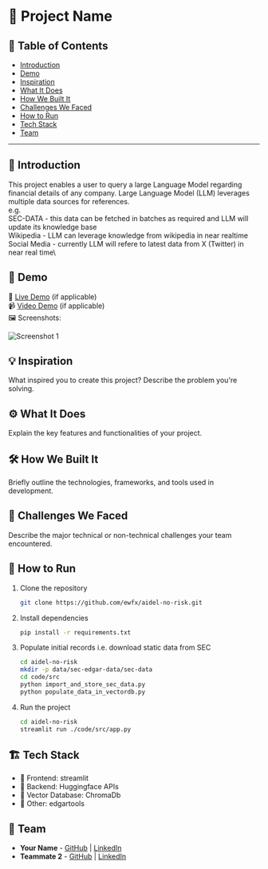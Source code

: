 # 🚀 Project Name

## 📌 Table of Contents
- [Introduction](#introduction)
- [Demo](#demo)
- [Inspiration](#inspiration)
- [What It Does](#what-it-does)
- [How We Built It](#how-we-built-it)
- [Challenges We Faced](#challenges-we-faced)
- [How to Run](#how-to-run)
- [Tech Stack](#tech-stack)
- [Team](#team)

---

## 🎯 Introduction
This project enables a user to query a large Language Model regarding financial details of any company. 
Large Language Model (LLM) leverages multiple data sources for references. \
e.g. \
    SEC-DATA - this data can be fetched in batches as required and LLM will update its knowledge base\
    Wikipedia - LLM can leverage knowledge from wikipedia in near realtime\
    Social Media - currently LLM will refere to latest data from X (Twitter) in near real time\

## 🎥 Demo
🔗 [Live Demo](#) (if applicable)  
📹 [Video Demo](#) (if applicable)  
🖼️ Screenshots:

![Screenshot 1](link-to-image)

## 💡 Inspiration
What inspired you to create this project? Describe the problem you're solving.

## ⚙️ What It Does
Explain the key features and functionalities of your project.

## 🛠️ How We Built It
Briefly outline the technologies, frameworks, and tools used in development.

## 🚧 Challenges We Faced
Describe the major technical or non-technical challenges your team encountered.

## 🏃 How to Run
1. Clone the repository  
   ```sh
   git clone https://github.com/ewfx/aidel-no-risk.git
   ```
2. Install dependencies  
   ```sh
   pip install -r requirements.txt
   ```
3. Populate initial records i.e. download static data from SEC
   ```sh
   cd aidel-no-risk
   mkdir -p data/sec-edgar-data/sec-data
   cd code/src
   python import_and_store_sec_data.py
   python populate_data_in_vectordb.py
   ```
   
3. Run the project  
   ```sh
   cd aidel-no-risk
   streamlit run ./code/src/app.py
   ```

## 🏗️ Tech Stack
- 🔹 Frontend: streamlit
- 🔹 Backend: Huggingface APIs
- 🔹 Vector Database: ChromaDb
- 🔹 Other: edgartools

## 👥 Team
- **Your Name** - [GitHub](#) | [LinkedIn](#)
- **Teammate 2** - [GitHub](#) | [LinkedIn](#)
